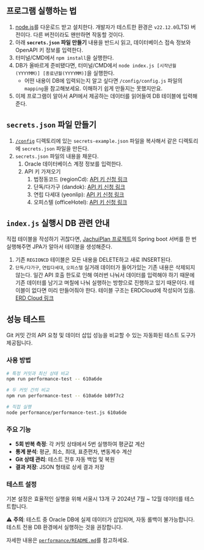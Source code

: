 ## 프로그램 실행하는 법
1. [node.js](https://nodejs.org/ko)를 다운로드 받고 설치한다. 개발자가 테스트한 환경은 `v22.12.0`(LTS) 버전이다. 다른 버전이라도 왠만하면 작동할 것이다.
1. 아래 **`secrets.json` 파일 만들기** 내용을 반드시 읽고, 데이터베이스 접속 정보와 OpenAPI 키 정보를 입력한다.
1. 터미널/CMD에서 `npm install`을 실행한다.
1. DB가 올바르게 준비됐다면, 터미널/CMD에서 `node index.js [시작년월(YYYYMM)] [종료년월(YYYYMM)]`을 실행한다.
    * 어떤 내용이 DB에 입력되는지 알고 싶다면 `/config/config.js` 파일의 `mapping`을 참고해보세요. 이해하기 쉽게 만들지는 못했지만요.
1. 이제 프로그램이 알아서 API에서 제공하는 데이터를 읽어들여 DB 테이블에 입력해준다.

## `secrets.json` 파일 만들기

1. [`/config`](/config/) 디렉토리에 있는 `secrets-example.json` 파일을 복사해서 같은 디렉토리에 `secrets.json` 파일을 만든다.
1. `secrets.json` 파일의 내용을 채운다.
    1. Oracle 데이터베이스 계정 정보를 입력한다.
    1. API 키 가져오기
        1. 법정동코드 (regionCd): [API 키 신청 링크](https://www.data.go.kr/tcs/dss/selectApiDataDetailView.do?publicDataPk=15077871)
        1. 단독/다가구 (dandok): [API 키 신청 링크](https://www.data.go.kr/data/15126472/openapi.do)
        1. 연립 다세대 (yeonlip): [API 키 신청 링크](https://www.data.go.kr/data/15126473/openapi.do)
        1. 오피스텔 (officeHotel): [API 키 신청 링크](https://www.data.go.kr/data/15126475/openapi.do)

## `index.js` 실행시 DB 관련 안내

직접 테이블을 작성하기 귀찮다면, [JachuiPlan 프로젝트](https://github.com/Jaehyuk-Lee/JachuiPlan)의 Spring boot 서버를 한 번 실행해주면 JPA가 알아서 테이블을 생성해준다.

1. 기존 `REGIONCD` 테이블은 모든 내용을 DELETE하고 새로 INSERT된다.
1. `단독/다가구`, `연립다세대`, `오피스텔` 실거래 데이터가 들어가있는 기존 내용은 삭제되지 않는다. 일간 API 호출 한도로 인해 여러번 나눠서 데이터를 입력해야 하기 때문에 기존 데이터를 남기고 며칠에 나눠 실행하는 방향으로 진행하고 있기 때문이다. 테이블이 없다면 미리 만들어줘야 한다. 테이블 구조는 ERDCloud에 작성되어 있음. [ERD Cloud 링크](https://www.erdcloud.com/d/fWGxYKSfrBLTsuG2B)

## 성능 테스트

Git 커밋 간의 API 요청 및 데이터 삽입 성능을 비교할 수 있는 자동화된 테스트 도구가 제공됩니다.

### 사용 방법

```bash
# 특정 커밋과 최신 상태 비교
npm run performance-test -- 610a6de

# 두 커밋 간의 비교
npm run performance-test -- 610a6de b89f7c2

# 직접 실행
node performance/performance-test.js 610a6de
```

### 주요 기능

- **5회 반복 측정**: 각 커밋 상태에서 5번 실행하여 평균값 계산
- **통계 분석**: 평균, 최소, 최대, 표준편차, 변동계수 계산
- **Git 상태 관리**: 테스트 전후 자동 백업 및 복원
- **결과 저장**: JSON 형태로 상세 결과 저장

### 테스트 설정

기본 설정은 효율적인 실행을 위해 서울시 13개 구 2024년 7월 ~ 12월 데이터를 테스트합니다.

⚠️ **주의**: 테스트 중 Oracle DB에 실제 데이터가 삽입되며, 자동 롤백이 불가능합니다. 테스트 전용 DB 환경에서 실행하는 것을 권장합니다.

자세한 내용은 [`performance/README.md`](performance/README.md)를 참고하세요.
